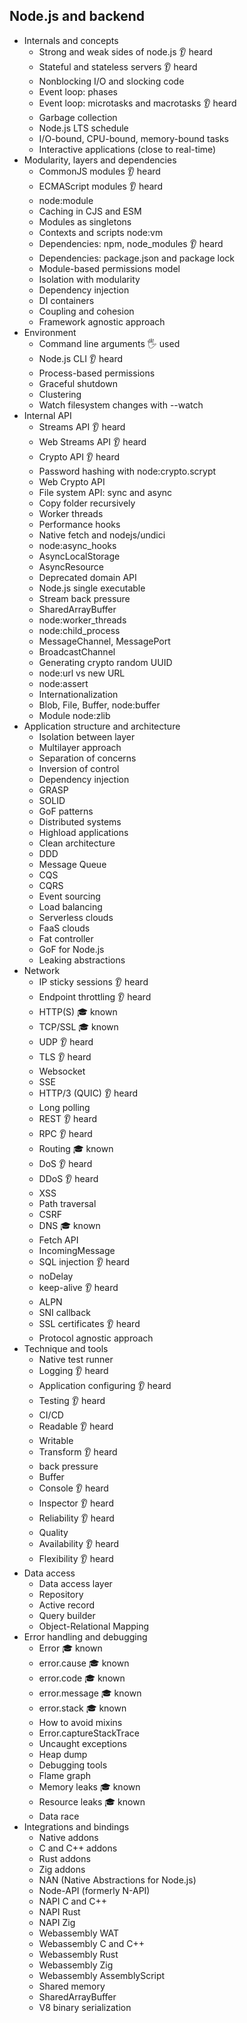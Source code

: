 ## Node.js and backend

- Internals and concepts
  - Strong and weak sides of node.js 👂 heard
  - Stateful and stateless servers 👂 heard
  - Nonblocking I/O and slocking code
  - Event loop: phases
  - Event loop: microtasks and macrotasks 👂 heard
  - Garbage collection
  - Node.js LTS schedule
  - I/O-bound, CPU-bound, memory-bound tasks
  - Interactive applications (close to real-time)
- Modularity, layers and dependencies
  - CommonJS modules 👂 heard
  - ECMAScript modules 👂 heard
  - node:module
  - Caching in CJS and ESM
  - Modules as singletons 
  - Contexts and scripts node:vm
  - Dependencies: npm, node_modules 👂 heard
  - Dependencies: package.json and package lock
  - Module-based permissions model
  - Isolation with modularity
  - Dependency injection
  - DI containers
  - Coupling and cohesion
  - Framework agnostic approach
- Environment
  - Command line arguments 🖐️ used
  - Node.js CLI 👂 heard
  - Process-based permissions
  - Graceful shutdown
  - Clustering
  - Watch filesystem changes with --watch
- Internal API
  - Streams API 👂 heard
  - Web Streams API 👂 heard
  - Crypto API 👂 heard
  - Password hashing with node:crypto.scrypt
  - Web Crypto API
  - File system API: sync and async
  - Copy folder recursively
  - Worker threads
  - Performance hooks
  - Native fetch and nodejs/undici
  - node:async_hooks
  - AsyncLocalStorage
  - AsyncResource
  - Deprecated domain API
  - Node.js single executable
  - Stream back pressure
  - SharedArrayBuffer
  - node:worker_threads
  - node:child_process
  - MessageChannel, MessagePort
  - BroadcastChannel
  - Generating crypto random UUID
  - node:url vs new URL
  - node:assert
  - Internationalization
  - Blob, File, Buffer, node:buffer
  - Module node:zlib
- Application structure and architecture
  - Isolation between layer
  - Multilayer approach
  - Separation of concerns
  - Inversion of control
  - Dependency injection
  - GRASP
  - SOLID
  - GoF patterns
  - Distributed systems
  - Highload applications
  - Clean architecture
  - DDD
  - Message Queue
  - CQS
  - CQRS
  - Event sourcing
  - Load balancing
  - Serverless clouds
  - FaaS clouds
  - Fat controller
  - GoF for Node.js
  - Leaking abstractions
- Network
  - IP sticky sessions 👂 heard
  - Endpoint throttling 👂 heard
  - HTTP(S) 🎓 known
  - TCP/SSL 🎓 known
  - UDP 👂 heard
  - TLS 👂 heard
  - Websocket
  - SSE
  - HTTP/3 (QUIC) 👂 heard
  - Long polling
  - REST 👂 heard
  - RPC 👂 heard
  - Routing 🎓 known
  - DoS 👂 heard
  - DDoS 👂 heard
  - XSS
  - Path traversal
  - CSRF
  - DNS 🎓 known
  - Fetch API
  - IncomingMessage
  - SQL injection 👂 heard
  - noDelay
  - keep-alive 👂 heard
  - ALPN
  - SNI callback
  - SSL certificates 👂 heard
  - Protocol agnostic approach
- Technique and tools
  - Native test runner
  - Logging 👂 heard
  - Application configuring 👂 heard
  - Testing 👂 heard
  - CI/CD
  - Readable 👂 heard
  - Writable
  - Transform 👂 heard
  - back pressure
  - Buffer
  - Console 👂 heard
  - Inspector 👂 heard
  - Reliability 👂 heard
  - Quality
  - Availability 👂 heard
  - Flexibility 👂 heard
- Data access
  - Data access layer
  - Repository
  - Active record
  - Query builder
  - Object-Relational Mapping
- Error handling and debugging
  - Error 🎓 known
  - error.cause 🎓 known
  - error.code 🎓 known
  - error.message 🎓 known
  - error.stack 🎓 known
  - How to avoid mixins
  - Error.captureStackTrace
  - Uncaught exceptions
  - Heap dump
  - Debugging tools
  - Flame graph
  - Memory leaks 🎓 known
  - Resource leaks 🎓 known
  - Data race
- Integrations and bindings
  - Native addons
  - C and C++ addons
  - Rust addons
  - Zig addons 
  - NAN (Native Abstractions for Node.js)
  - Node-API (formerly N-API)
  - NAPI C and C++
  - NAPI Rust
  - NAPI Zig
  - Webassembly WAT
  - Webassembly C and C++
  - Webassembly Rust
  - Webassembly Zig
  - Webassembly AssemblyScript
  - Shared memory
  - SharedArrayBuffer
  - V8 binary serialization
